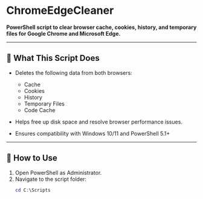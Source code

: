 # ChromeEdgeCleaner

**PowerShell script to clear browser cache, cookies, history, and temporary files for Google Chrome and Microsoft Edge.**

---

## 🧼 What This Script Does

- Deletes the following data from both browsers:
  - Cache
  - Cookies
  - History
  - Temporary Files
  - Code Cache

- Helps free up disk space and resolve browser performance issues.
- Ensures compatibility with Windows 10/11 and PowerShell 5.1+

---

## 🚀 How to Use

1. Open PowerShell as Administrator.
2. Navigate to the script folder:
   ```powershell
   cd C:\Scripts
